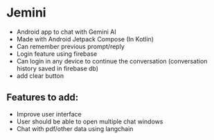 # Jemini
- Android app to chat with Gemini AI
- Made with Android Jetpack Compose (In Kotlin)
- Can remember previous prompt/reply
- Login feature using firebase
- Can login in any device to continue the conversation (conversation history saved in firebase db)
- add clear button

## Features to add:
- Improve user interface
- User should be able to open multiple chat windows
- Chat with pdf/other data using langchain

